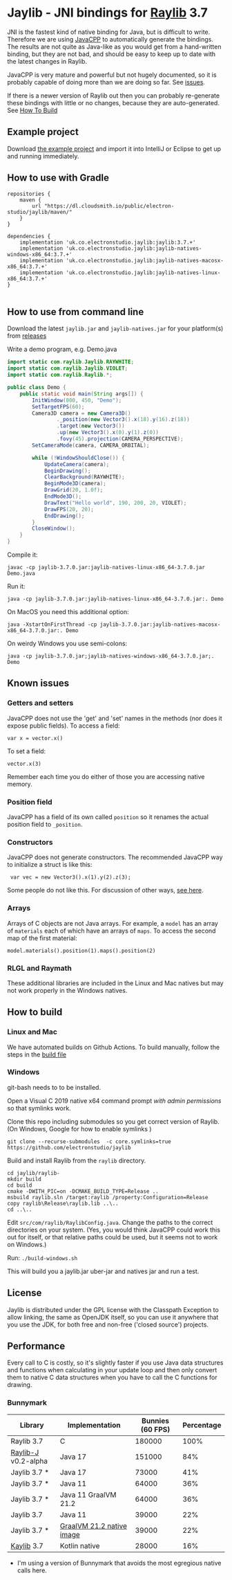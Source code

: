 # Jaylib - JNI bindings for [Raylib](https://github.com/raysan5/raylib/) 3.7

JNI is the fastest kind of native binding for Java, but is difficult to write.  Therefore
we are using [JavaCPP](https://github.com/bytedeco/javacpp) to automatically generate the bindings.
The results are not quite as Java-like
as you would get from a hand-written binding, but they are not bad, and should be easy to keep up to date
with the latest changes in Raylib.

JavaCPP is very mature and powerful but not hugely documented, so it is probably capable of doing more than we are
doing so far.
See [issues](https://github.com/electronstudio/jaylib/issues).

If there is a newer version of Raylib out then you can probably re-generate these bindings with little or no changes, because
they are auto-generated.  See [How To Build](#how-to-build)

## Example project

Download [the example project](https://github.com/electronstudio/jaylib-example-project) and import it into IntelliJ or Eclipse to get up and running immediately.

## How to use with Gradle

```
repositories {
    maven {
        url "https://dl.cloudsmith.io/public/electron-studio/jaylib/maven/"
    }
}

dependencies {
    implementation 'uk.co.electronstudio.jaylib:jaylib:3.7.+'
    implementation 'uk.co.electronstudio.jaylib:jaylib-natives-windows-x86_64:3.7.+'
    implementation 'uk.co.electronstudio.jaylib:jaylib-natives-macosx-x86_64:3.7.+'
    implementation 'uk.co.electronstudio.jaylib:jaylib-natives-linux-x86_64:3.7.+'
}


```

## How to use from command line

Download the latest `jaylib.jar` and `jaylib-natives.jar` for your platform(s) from [releases](https://github.com/electronstudio/jaylib/releases)

Write a demo program, e.g. Demo.java

```java
import static com.raylib.Jaylib.RAYWHITE;
import static com.raylib.Jaylib.VIOLET;
import static com.raylib.Raylib.*;

public class Demo {
    public static void main(String args[]) {
        InitWindow(800, 450, "Demo");
        SetTargetFPS(60);
        Camera3D camera = new Camera3D()
                ._position(new Vector3().x(18).y(16).z(18))
                .target(new Vector3())
                .up(new Vector3().x(0).y(1).z(0))
                .fovy(45).projection(CAMERA_PERSPECTIVE);
        SetCameraMode(camera, CAMERA_ORBITAL);

        while (!WindowShouldClose()) {
            UpdateCamera(camera);
            BeginDrawing();
            ClearBackground(RAYWHITE);
            BeginMode3D(camera);
            DrawGrid(20, 1.0f);
            EndMode3D();
            DrawText("Hello world", 190, 200, 20, VIOLET);
            DrawFPS(20, 20);
            EndDrawing();
        }
        CloseWindow();
    }
}
```

Compile it:

    javac -cp jaylib-3.7.0.jar:jaylib-natives-linux-x86_64-3.7.0.jar Demo.java
    
Run it:

    java -cp jaylib-3.7.0.jar:jaylib-natives-linux-x86_64-3.7.0.jar:. Demo
    
On MacOS you need this additional option:

    java -XstartOnFirstThread -cp jaylib-3.7.0.jar:jaylib-natives-macosx-x86_64-3.7.0.jar:. Demo
    
On weirdy Windows you use semi-colons:

    java -cp jaylib-3.7.0.jar;jaylib-natives-windows-x86_64-3.7.0.jar;. Demo

## Known issues

### Getters and setters

JavaCPP does not use the 'get' and 'set' names in the methods (nor does it expose public fields).  To access a field:

    var x = vector.x()

To set a field:
    
    vector.x(3)

Remember each time you do either of those you are accessing native memory.

### Position field

JavaCPP has a field of its own called `position` so it renames the actual position field to `_position`.

### Constructors

JavaCPP does not generate constructors.  The recommended JavaCPP way to initialize a struct is like this:

     var vec = new Vector3().x(1).y(2).z(3);

Some people do not like this.  For discussion of other ways, [see here](https://github.com/electronstudio/jaylib/issues/1#issuecomment-873485303).

### Arrays

Arrays of C objects are not Java arrays.  For example, a `model` has an array of `materials` each
of which have an arrays of `maps`.  To access the second map of the first material:

    model.materials().position(1).maps().position(2)

### RLGL and Raymath

These additional libraries are included in the Linux and Mac natives but may not work properly in the Windows natives.

## How to build

### Linux and Mac

We have automated builds on Github Actions.  To build manually, follow the steps in the [build file](https://github.com/electronstudio/jaylib/blob/master/.github/workflows/build.yml)

### Windows

git-bash needs to to be installed.

Open a Visual C 2019 native x64 command prompt *with admin permissions* so that symlinks work.

Clone this repo including submodules so you get correct version of Raylib.  (On Windows, Google for how to enable symlinks
)

    git clone --recurse-submodules  -c core.symlinks=true https://github.com/electronstudio/jaylib

Build and install Raylib from the `raylib` directory.

    cd jaylib/raylib-
    mkdir build
    cd build
    cmake -DWITH_PIC=on -DCMAKE_BUILD_TYPE=Release ..
    msbuild raylib.sln /target:raylib /property:Configuration=Release
    copy raylib\Release\raylib.lib ..\..
    cd ..\..


Edit `src/com/raylib/RaylibConfig.java`.  Change the paths to the correct directories on your system.  (Yes, you would think JavaCPP could work this out for itself, or that relative paths could be used, but it seems not to work on Windows.)

Run:
`./build-windows.sh`

This will build you a jaylib.jar uber-jar and natives jar and run a test.


## License

Jaylib is distributed under the GPL license with the Classpath Exception to allow linking, the same as OpenJDK itself, so you can use it
anywhere that you use the JDK, for both free and non-free ('closed source') projects.


## Performance

Every call to C is costly, so it's slightly faster if you use Java data structures and functions when calculating
in your update loop
and then only convert them to native C data structures when you have to call the C functions for drawing.

### Bunnymark

| Library                | Implementation    | Bunnies (60 FPS) | Percentage    |
| -------------          | -------------     | -------------    | ------------- |
| Raylib 3.7             | C                 | 180000           | 100%          |
| [Raylib-J](https://github.com/CreedVI/Raylib-J/) v0.2-alpha           | Java 17                 | 151000           | 84%          |
| Jaylib 3.7 *| Java 17          | 73000            | 41%           |
| Jaylib 3.7 *| Java 11         | 64000            | 36%           |
| Jaylib 3.7 *| Java 11 GraalVM 21.2        | 64000            | 36%           |
| Jaylib 3.7 | Java 11         | 39000            | 22%           |
| Jaylib 3.7 * |[GraalVM 21.2 native image](https://github.com/electronstudio/jaylib/issues/26)        | 39000            | 22%           |
| [Kaylib](https://github.com/electronstudio/kaylib) 3.7 | Kotlin native | 28000 | 16% |

* I'm using a version of Bunnymark that avoids the most egregious native calls here.
